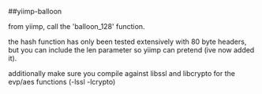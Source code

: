 ##yiimp-balloon

from yiimp, call the 'balloon_128' function.

the hash function has only been tested extensively with 80 byte headers, but you can include the len
parameter so yiimp can pretend (ive now added it).

additionally make sure you compile against libssl and libcrypto for the evp/aes functions (-lssl -lcrypto)

